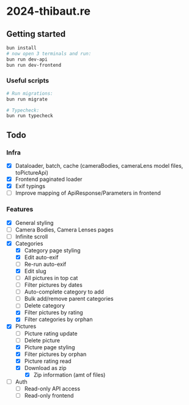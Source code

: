 # 2024-thibaut.re

## Getting started

```bash
bun install
# now open 3 terminals and run:
bun run dev-api
bun run dev-frontend
```

### Useful scripts

```sh
# Run migrations:
bun run migrate

# Typecheck:
bun run typecheck
```

## Todo

### Infra

- [x] Dataloader, batch, cache (cameraBodies, cameraLens model files, toPictureApi)
- [x] Frontend paginated loader
- [x] Exif typings
- [ ] Improve mapping of ApiResponse/Parameters in frontend

### Features

- [x] General styling
- [ ] Camera Bodies, Camera Lenses pages
- [ ] Infinite scroll
- [x] Categories
  - [x] Category page styling
  - [x] Edit auto-exif
  - [ ] Re-run auto-exif
  - [x] Edit slug
  - [ ] All pictures in top cat
  - [ ] Filter pictures by dates
  - [ ] Auto-complete category to add
  - [ ] Bulk add/remove parent categories
  - [ ] Delete category
  - [x] Filter pictures by rating
  - [x] Filter categories by orphan
- [x] Pictures
  - [ ] Picture rating update
  - [ ] Delete picture
  - [x] Picture page styling
  - [x] Filter pictures by orphan
  - [x] Picture rating read
  - [x] Download as zip
    - [x] Zip information (amt of files)
- [ ] Auth
  - [ ] Read-only API access
  - [ ] Read-only frontend
